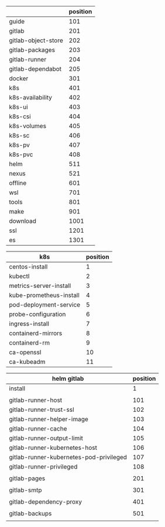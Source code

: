 |                     | position |
|---------------------|----------|
| guide               | 101      |
| gitlab              | 201      |
| gitlab-object-store | 202      |
| gitlab-packages     | 203      |
| gitlab-runner       | 204      |
| gitlab-dependabot   | 205      |
| docker              | 301      |
| k8s                 | 401      |
| k8s-availability    | 402      |
| k8s-ui              | 403      |
| k8s-csi             | 404      |
| k8s-volumes         | 405      |
| k8s-sc              | 406      |
| k8s-pv              | 407      |
| k8s-pvc             | 408      |
| helm                | 511      |
| nexus               | 521      |
| offline             | 601      |
| wsl                 | 701      |
| tools               | 801      |
| make                | 901      |
| download            | 1001     |
| ssl                 | 1201     |
| es                  | 1301     |

| k8s                     | position |
|-------------------------|----------|
| centos-install          | 1        |
| kubectl                 | 2        |
| metrics-server-install  | 3        |
| kube-prometheus-install | 4        |
| pod-deployment-service  | 5        |
| probe-configuration     | 6        |
| ingress-install         | 7        |
| containerd-mirrors      | 8        |
| containerd-rm           | 9        |
| ca-openssl              | 10       |
| ca-kubeadm              | 11       |

| helm gitlab                             | position |
|-----------------------------------------|----------|
| install                                 | 1        |
|                                         |          |
| gitlab-runner-host                      | 101      |
| gitlab-runner-trust-ssl                 | 102      |
| gitlab-runner-helper-image              | 103      |
| gitlab-runner-cache                     | 104      |
| gitlab-runner-output-limit              | 105      |
| gitlab-runner-kubernetes-host           | 106      |
| gitlab-runner-kubernetes-pod-privileged | 107      |
| gitlab-runner-privileged                | 108      |
|                                         |          |
| gitlab-pages                            | 201      |
|                                         |          |
| gitlab-smtp                             | 301      |
|                                         |          |
| gitlab-dependency-proxy                 | 401      |
|                                         |          |
| gitlab-backups                          | 501      |
|                                         |          |
